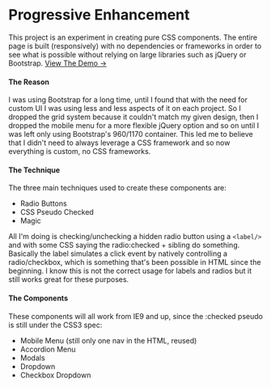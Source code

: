 # Progressive Enhancement

This project is an experiment in creating pure CSS components. The entire page is built (responsively) with no dependencies or frameworks in order to see what is possible without relying on large libraries such as jQuery or Bootstrap. [View The Demo →](http://jonbest.ca/pe/)

#### The Reason
I was using Bootstrap for a long time, until I found that with the need for custom UI I was using less and less aspects of it on each project. So I dropped the grid system because it couldn't match my given design, then I dropped the mobile menu for a more flexible jQuery option and so on until I was left only using Bootstrap's 960/1170 container. This led me to believe that I didn't need to always leverage a CSS framework and so now everything is custom, no CSS frameworks.

#### The Technique

The three main techniques used to create these components are:

- Radio Buttons
- CSS Pseudo Checked
- Magic

All I'm doing is checking/unchecking a hidden radio button using a ```<label/>``` and with some CSS saying the radio:checked + sibling do something. Basically the label simulates a click event by natively controlling a radio/checkbox, which is something that's been possible in HTML since the beginning. I know this is not the correct usage for labels and radios but it still works great for these purposes.

#### The Components

These components will all work from IE9 and up, since the :checked pseudo is still under the CSS3 spec:

- Mobile Menu (still only one nav in the HTML, reused)
- Accordion Menu
- Modals
- Dropdown
- Checkbox Dropdown